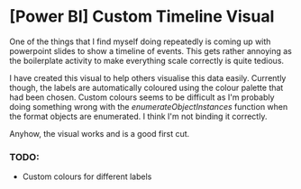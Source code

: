 # [Power BI] Custom Timeline Visual
One of the things that I find myself doing repeatedly is coming up with powerpoint slides to show a timeline of events. This gets rather annoying as the boilerplate activity to make everything scale correctly is quite tedious.

I have created this visual to help others visualise this data easily. Currently though, the labels are automatically coloured using the colour palette that had been chosen. Custom colours seems to be difficult as I'm probably doing something wrong with the *enumerateObjectInstances* function when the format objects are enumerated. I think I'm not binding it correctly.

Anyhow, the visual works and is a good first cut.

### TODO:
- Custom colours for different labels